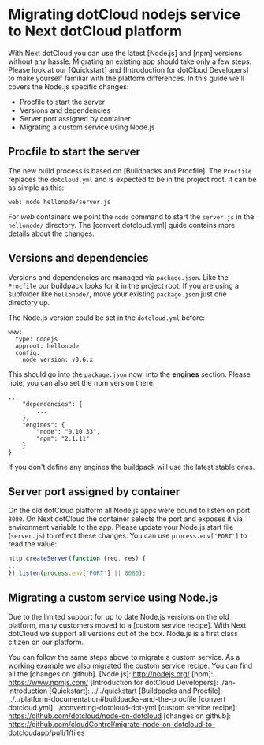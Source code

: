 # Migrating dotCloud nodejs service to Next dotCloud platform

With Next dotCloud you can use the latest [Node.js] and [npm] versions without any hassle. Migrating an existing app should take only a few steps. Please look at our [Quickstart] and [Introduction for dotCloud Developers] to make yourself familiar with the platform differences.
In this guide we'll covers the Node.js specific changes:

* Procfile to start the server
* Versions and dependencies
* Server port assigned by container
* Migrating a custom service using Node.js


## Procfile to start the server
The new build process is based on [Buildpacks and Procfile]. The `Procfile` replaces the `dotcloud.yml` and is expected to be in the project root. It can be as simple as this:

~~~
web: node hellonode/server.js
~~~

For *web* containers we point the `node` command to start the `server.js` in the `hellonode/` directory. The [convert dotcloud.yml] guide contains more details about the changes.


## Versions and dependencies
Versions and dependencies are managed via `package.json`. Like the `Procfile` our buildpack looks for it in the project root. If you are using a subfolder like `hellonode/`, move your existing `package.json` just one directory up.

The Node.js version could be set in the `dotcloud.yml` before:

~~~
www:
  type: nodejs
  approot: hellonode
  config:
    node_version: v0.6.x
~~~

This should go into the `package.json` now, into the **engines** section. Please note, you can also set the npm version there.

~~~
...
    "dependencies": {
        ...
    },
    "engines": {
        "node": "0.10.33",
        "npm": "2.1.11"
    }
}
~~~

If you don't define any engines the buildpack will use the latest stable ones.


## Server port assigned by container
On the old dotCloud platform all Node.js apps were bound to listen on port `8080`. On Next dotCloud the container selects the port and exposes it via environment variable to the app. Please update your Node.js start file (`server.js`) to reflect these changes. You can use `process.env['PORT']` to read the value:

~~~js
http.createServer(function (req, res) {
...
}).listen(process.env['PORT'] || 8080);
~~~


## Migrating a custom service using Node.js
Due to the limited support for up to date Node.js versions on the old platform, many customers moved to a [custom service recipe]. With Next dotCloud we support all versions out of the box. Node.js is a first class citizen on our platform. 

You can follow the same steps above to migrate a custom service. As a working example we also migrated the custom service recipe. You can find all the [changes on github].
[Node.js]: http://nodejs.org/
[npm]: https://www.npmjs.com/
[Introduction for dotCloud Developers]: ./an-introduction
[Quickstart]: ../../quickstart
[Buildpacks and Procfile]: ../../platform-documentation#buildpacks-and-the-procfile
[convert dotcloud.yml]: ./converting-dotcloud-dot-yml
[custom service recipe]: https://github.com/dotcloud/node-on-dotcloud
[changes on github]: https://github.com/cloudControl/migrate-node-on-dotcloud-to-dotcloudapp/pull/1/files
